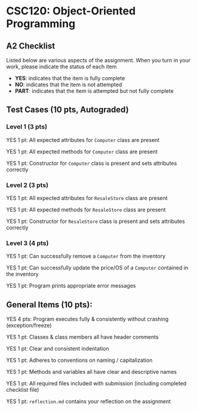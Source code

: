 # CSC120: Object-Oriented Programming
## A2 Checklist

Listed below are various aspects of the assignment.  When you turn in your work, please indicate the status of each item

- **YES**: indicates that the item is fully complete
- **NO**: indicates that the item is not attempted
- **PART**: indicates that the item is attempted but not fully complete

## Test Cases (10 pts, Autograded)

### Level 1 (3 pts)

YES 1 pt: All expected attributes for `Computer` class are present

YES 1 pt: All expected methods for `Computer` class are present

YES 1 pt: Constructor for `Computer` class is present and sets attributes correctly

### Level 2 (3 pts)

YES 1 pt: All expected attributes for `ResaleStore` class are present

YES 1 pt: All expected methods for `ResaleStore` class are present

YES 1 pt: Constructor for `ResaleStore` class is present and sets attributes correctly

### Level 3 (4 pts)

YES 1 pt: Can successfully remove a `Computer` from the inventory

YES 1 pt: Can successfully update the price/OS of a `Computer` contained in the inventory

YES 1 pt: Program prints appropriate error messages

## General Items (10 pts):

YES 4 pts: Program executes fully & consistently without crashing (exception/freeze)

YES 1 pt: Classes & class members all have header comments

YES 1 pt: Clear and consistent indentation

YES 1 pt: Adheres to conventions on naming / capitalization

YES 1 pt: Methods and variables all have clear and descriptive names

YES 1 pt: All required files included with submission (including completed checklist file)

YES 1 pt: `reflection.md` contains your reflection on the assignment
